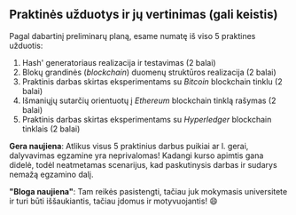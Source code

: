 ## Praktinės užduotys ir jų vertinimas (gali keistis)

Pagal dabartinį preliminarų planą, esame numatę iš viso 5 praktines užduotis:
 1. Hash' generatoriaus realizacija ir testavimas (2 balai)
 2. Blokų grandinės (_blockchain_) duomenų struktūros realizacija (2 balai)
 3. Praktinis darbas skirtas eksperimentams su _Bitcoin_ blockchain tinklu (2 balai)
 4. Išmaniųjų sutarčių orientuotų į _Ethereum_ blockchain tinklą rašymas (2 balai)
 5. Praktinis darbas skirtas eksperimentams su _Hyperledger_ blockchain tinklais (2 balai)

**Gera naujiena**: Atlikus visus 5 praktinius darbus puikiai ar l. gerai, dalyvavimas egzamine yra neprivalomas! Kadangi kurso apimtis gana didelė, todėl neatmetamas scenarijus, kad paskutinysis darbas ir sudarys nemažą egzamino dalį.

**"Bloga naujiena"**: Tam reikės pasistengti, tačiau juk mokymasis universitete ir turi būti iššaukiantis, tačiau įdomus ir motyvuojantis! :smile:
